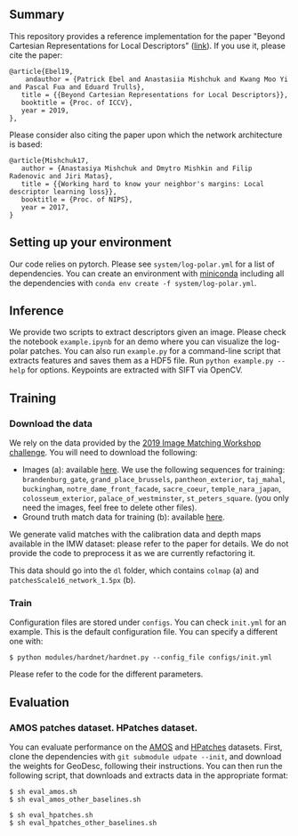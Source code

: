 ## Summary

This repository provides a reference implementation for the paper "Beyond Cartesian Representations for Local Descriptors" ([link](https://arxiv.org/abs/1908.05547)). If you use it, please cite the paper:

```
@article{Ebel19,
    andauthor = {Patrick Ebel and Anastasiia Mishchuk and Kwang Moo Yi and Pascal Fua and Eduard Trulls},
   title = {{Beyond Cartesian Representations for Local Descriptors}},
   booktitle = {Proc. of ICCV},
   year = 2019,
},
```

Please consider also citing the paper upon which the network architecture is based:

```
@article{Mishchuk17,
   author = {Anastasiya Mishchuk and Dmytro Mishkin and Filip Radenovic and Jiri Matas},
   title = {{Working hard to know your neighbor's margins: Local descriptor learning loss}},
   booktitle = {Proc. of NIPS},
   year = 2017,
}
```

## Setting up your environment

Our code relies on pytorch. Please see `system/log-polar.yml` for a list of dependencies. You can create an environment with [miniconda](https://docs.conda.io/en/latest/miniconda.html) including all the dependencies with `conda env create -f system/log-polar.yml`.

## Inference

We provide two scripts to extract descriptors given an image. Please check the notebook `example.ipynb` for an demo where you can visualize the log-polar patches. You can also run `example.py` for a command-line script that extracts features and saves them as a HDF5 file. Run `python example.py --help` for options. Keypoints are extracted with SIFT via OpenCV.

## Training

### Download the data

We rely on the data provided by the [2019 Image Matching Workshop challenge](https://image-matching-workshop.github.io/challenge/). You will need to download the following:

* Images (a): available [here](https://gfx.uvic.ca/nextcloud/index.php/s/75JNSoggacQhOkQ). We use the following sequences for training: `brandenburg_gate`, `grand_place_brussels`, `pantheon_exterior`, `taj_mahal`, `buckingham`, `notre_dame_front_facade`, `sacre_coeur`, `temple_nara_japan`, `colosseum_exterior`, `palace_of_westminster`, `st_peters_square`.
(you only need the images, feel free to delete other files).
* Ground truth match data for training (b): available [here](https://drive.switch.ch/index.php/s/UtBIgsvh05KJnch).

We generate valid matches with the calibration data and depth maps available in the IMW dataset: please refer to the paper for details. We do not provide the code to preprocess it as we are currently refactoring it.

This data should go into the `dl` folder, which contains `colmap` (a) and `patchesScale16_network_1.5px` (b).

### Train

Configuration files are stored under `configs`. You can check `init.yml` for an example. This is the default configuration file. You can specify a different one with:

```
$ python modules/hardnet/hardnet.py --config_file configs/init.yml
```

Please refer to the code for the different parameters.

## Evaluation

### AMOS patches dataset. HPatches dataset.

You can evaluate performance on the [AMOS](https://github.com/pultarmi/AMOS_patches/) and [HPatches](https://github.com/hpatches/hpatches-dataset) datasets. First, clone the dependencies with `git submodule udpate --init`, and download the weights for GeoDesc, following their instructions.
You can then run the following script, that downloads and extracts data in the appropriate format:

```
$ sh eval_amos.sh
$ sh eval_amos_other_baselines.sh

$ sh eval_hpatches.sh
$ sh eval_hpatches_other_baselines.sh
```

